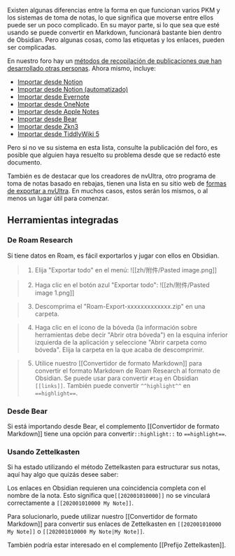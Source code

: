 Existen algunas diferencias entre la forma en que funcionan varios PKM y los sistemas de toma de notas, lo que significa que moverse entre ellos puede ser un poco complicado. En su mayor parte, si lo que sea que esté usando se puede convertir en Markdown, funcionará bastante bien dentro de Obsidian. Pero algunas cosas, como las etiquetas y los enlaces, pueden ser complicadas.

En nuestro foro hay un [métodos de recopilación de publicaciones que han desarrollado otras personas](https://forum.obsidian.md/t/meta-post-migration-workflows/768). Ahora mismo, incluye:

- [Importar desde Notion](https://forum.obsidian.md/t/import-from-notion/636)
- [Importar desde Notion (automatizado)](https://forum.obsidian.md/t/notion-2-obsidian-migration-instructions/2728)
- [Importar desde Evernote](https://forum.obsidian.md/t/import-from-evernote/108)
- [Importar desde OneNote](https://forum.obsidian.md/t/new-tool-for-migration-from-onenote-updated-and-improved-version/3055)
- [Importar desde Apple Notes](https://forum.obsidian.md/t/migrate-from-apple-notes-to-obsidian/732)
- [Importar desde Bear](https://forum.obsidian.md/t/import-from-bear-app/2284)
- [Importar desde Zkn3](https://forum.obsidian.md/t/migrating-from-zkn3-to-obsidian-without-losing-your-tags-and-internal-links-documentation/7457)
- [Importar desde TiddlyWiki 5](https://forum.obsidian.md/t/migrate-from-tiddlywiki-5-to-obsidian/731)

Pero si no ve su sistema en esta lista, consulte la publicación del foro, es posible que alguien haya resuelto su problema desde que se redactó este documento.

También es de destacar que los creadores de nvUltra, otro programa de toma de notas basado en rebajas, tienen una lista en su sitio web de [formas de exportar a nvUltra](https://nvultra.com/help/importing). En muchos casos, estos serán los mismos, o al menos un lugar útil para comenzar.


## Herramientas integradas

### De Roam Research

Si tiene datos en Roam, es fácil exportarlos y jugar con ellos en Obsidian.

> 1. Elija "Exportar todo" en el menú:
> ![[zh/附件/Pasted image.png]]

> 2. Haga clic en el botón azul "Exportar todo":
> ![[zh/附件/Pasted image 1.png]]

> 3. Descomprima el "Roam-Export-xxxxxxxxxxxxx.zip" en una carpeta.

> 4. Haga clic en el icono de la bóveda (la información sobre herramientas debe decir "Abrir otra bóveda") en la esquina inferior izquierda de la aplicación y seleccione "Abrir carpeta como bóveda".
> Elija la carpeta en la que acaba de descomprimir.

> 5. Utilice nuestro [[Convertidor de formato Markdown]] para convertir el formato Markdown de Roam Research al formato de Obsidian.
> Se puede usar para convertir `#tag` en Obsidian `[[links]]`.
> También puede convertir `^^highlight^^` en `==highlight==`.


### Desde Bear

Si está importando desde Bear, el complemento [[Convertidor de formato Markdown]] tiene una opción para convertir`::highlight::` to `==highlight==`.

### Usando Zettelkasten

Si ha estado utilizando el método Zettelkasten para estructurar sus notas, aquí hay algo que quizás desee saber:

Los enlaces en Obsidian requieren una coincidencia completa con el nombre de la nota. Esto significa que`[[202001010000]]` no se vinculará correctamente a `[[202001010000 My Note]]`.

Para solucionarlo, puede utilizar nuestro [[Convertidor de formato Markdown]] para convertir sus enlaces de Zettelkasten en `[[202001010000 My Note]]` o `[[202001010000 My Note|My Note]]`.

También podría estar interesado en el complemento [[Prefijo Zettelkasten]].